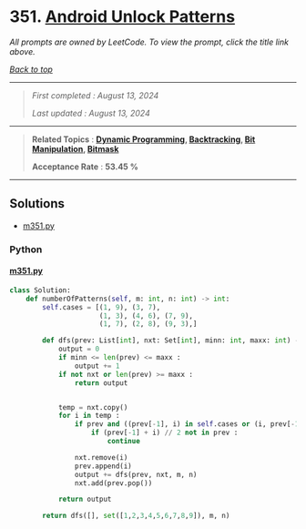 # 351. [Android Unlock Patterns](<https://leetcode.com/problems/android-unlock-patterns>)

*All prompts are owned by LeetCode. To view the prompt, click the title link above.*

*[Back to top](<../README.md>)*

------

> *First completed : August 13, 2024*
>
> *Last updated : August 13, 2024*

------

> **Related Topics** : **[Dynamic Programming](<by_topic/Dynamic Programming.md>), [Backtracking](<by_topic/Backtracking.md>), [Bit Manipulation](<by_topic/Bit Manipulation.md>), [Bitmask](<by_topic/Bitmask.md>)**
>
> **Acceptance Rate** : **53.45 %**

------

## Solutions

- [m351.py](<../my-submissions/m351.py>)
### Python
#### [m351.py](<../my-submissions/m351.py>)
```Python
class Solution:
    def numberOfPatterns(self, m: int, n: int) -> int:
        self.cases = [(1, 9), (3, 7),
                      (1, 3), (4, 6), (7, 9),
                      (1, 7), (2, 8), (9, 3),]

        def dfs(prev: List[int], nxt: Set[int], minn: int, maxx: int) -> int :
            output = 0
            if minn <= len(prev) <= maxx :
                output += 1
            if not nxt or len(prev) >= maxx :
                return output


            temp = nxt.copy()
            for i in temp :
                if prev and ((prev[-1], i) in self.cases or (i, prev[-1]) in self.cases):
                    if (prev[-1] + i) // 2 not in prev :
                        continue

                nxt.remove(i)
                prev.append(i)
                output += dfs(prev, nxt, m, n)
                nxt.add(prev.pop())

            return output

        return dfs([], set([1,2,3,4,5,6,7,8,9]), m, n)

```

